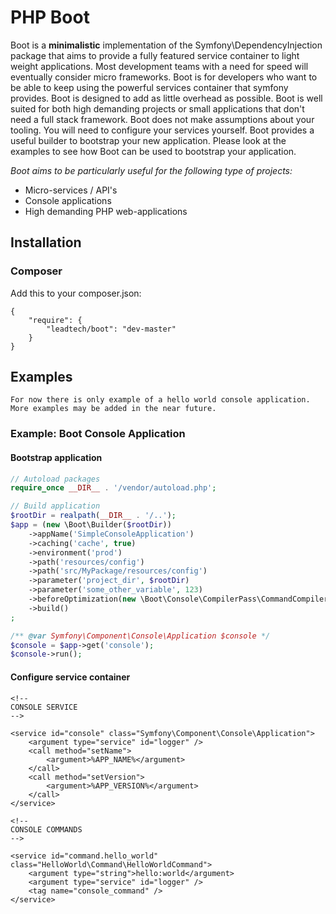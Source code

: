 # PHP Boot

Boot is a **minimalistic** implementation of the Symfony\DependencyInjection package that aims to provide a fully featured service container to light weight applications.
Most development teams with a need for speed will eventually consider micro frameworks. Boot is for developers who want to be able to keep using the powerful
services container that symfony provides. Boot is designed to add as little overhead as possible.
Boot is well suited for both high demanding projects or small applications that don't need a full stack framework.
Boot does not make assumptions about your tooling. You will need to configure your services yourself.
Boot provides a useful builder to bootstrap your new application.
Please look at the examples to see how Boot can be used to bootstrap your application.

*Boot aims to be particularly useful for the following type of projects:*
* Micro-services / API's
* Console applications
* High demanding PHP web-applications



## Installation

### Composer

Add this to your composer.json:
```
{
    "require": {
        "leadtech/boot": "dev-master"
    }
}
````

## Examples

`For now there is only example of a hello world console application. More examples may be added in the near future.`

### Example: Boot Console Application


#### Bootstrap application
```php
// Autoload packages
require_once __DIR__ . '/vendor/autoload.php';

// Build application
$rootDir = realpath(__DIR__ . '/..');
$app = (new \Boot\Builder($rootDir))
    ->appName('SimpleConsoleApplication')
    ->caching('cache', true)
    ->environment('prod')
    ->path('resources/config')
    ->path('src/MyPackage/resources/config')
    ->parameter('project_dir', $rootDir)
    ->parameter('some_other_variable', 123)
    ->beforeOptimization(new \Boot\Console\CompilerPass\CommandCompilerPass())
    ->build()
;

/** @var Symfony\Component\Console\Application $console */
$console = $app->get('console');
$console->run();
```


#### Configure service container
```
<!--
CONSOLE SERVICE
-->

<service id="console" class="Symfony\Component\Console\Application">
    <argument type="service" id="logger" />
    <call method="setName">
        <argument>%APP_NAME%</argument>
    </call>
    <call method="setVersion">
        <argument>%APP_VERSION%</argument>
    </call>
</service>

<!--
CONSOLE COMMANDS
-->

<service id="command.hello_world" class="HelloWorld\Command\HelloWorldCommand">
    <argument type="string">hello:world</argument>
    <argument type="service" id="logger" />
    <tag name="console_command" />
</service>
```
